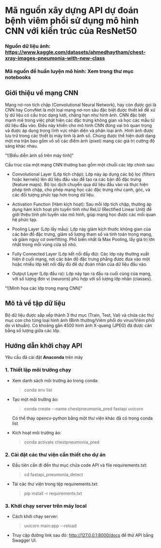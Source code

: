 # Mã nguồn xây dựng API dự đoán bệnh viêm phổi sử dụng mô hình CNN với kiến trúc của ResNet50

### Nguồn dữ liệu ảnh: https://www.kaggle.com/datasets/ahmedhaytham/chest-xray-images-pneumonia-with-new-class

### Mã nguồn để huấn luyện mô hình: Xem trong thư mục **notebooks**

## Giới thiệu về mạng CNN

Mạng nơ-ron tích chập (Convolutional Neural Network), hay còn được gọi là CNN hay ConvNet là một loại mạng nơ-ron sâu đặc biệt được thiết kế để xử lý dữ liệu có cấu trúc dạng lưới, chẳng hạn như hình ảnh. CNN đặc biệt mạnh mẽ trong việc phát hiện các đặc trưng không gian và học các mẫu từ dữ liệu đầu vào. Điều này khiến cho mô hình CNN đóng vai trò quan trọng và được áp dụng trong lĩnh vực nhận diện và phân loại ảnh.
Hình ảnh được lưu trữ trong các thiết bị máy tính là ảnh số. Chúng được thể hiện dưới dạng một ma trận bao gồm vô số các điểm ảnh (pixel) mang các giá trị cường độ sáng khác nhau.

"![Biểu diễn ảnh số trên máy tính]"

Cấu trúc của một mạng CNN thường bao gồm một chuỗi các lớp chính sau: <br>

- Convolutional Layer (Lớp tích chập): Lớp này áp dụng các bộ lọc (filters hoặc kernels) lên dữ liệu đầu vào để tạo ra các bản đồ đặc trưng (feature maps). Bộ lọc dịch chuyển qua dữ liệu đầu vào và thực hiện phép tính chập, cho phép mạng học các đặc trưng như cạnh, góc, và các đối tượng phức tạp hơn trong dữ liệu.

- Activation Function (Hàm kích hoạt): Sau mỗi lớp tích chập, thường áp dụng hàm kích hoạt phi tuyến tính như ReLU (Rectified Linear Unit) để giới thiệu tính phi tuyến vào mô hình, giúp mạng học được các mối quan hệ phức tạp.

- Pooling Layer (Lớp lấy mẫu): Lớp này giảm kích thước không gian của các bản đồ đặc trưng, giảm số lượng tham số và tính toán trong mạng, và giảm nguy cơ overfitting. Phổ biến nhất là Max Pooling, lấy giá trị lớn nhất trong mỗi vùng cửa sổ nhỏ.

- Fully Connected Layer (Lớp kết nối đầy đủ): Các lớp này thường xuất hiện ở cuối mạng, nơi các bản đồ đặc trưng phẳng được đưa vào một hoặc nhiều lớp kết nối đầy đủ để dự đoán nhãn của dữ liệu đầu vào.

- Output Layer (Lớp đầu ra): Lớp này tạo ra đầu ra cuối cùng của mạng, với số lượng đơn vị (neurons) phù hợp với số lượng lớp nhãn (classes).

"![Minh họa các lớp trong mạng CNN]"

## Mô tả về tập dữ liệu

Bộ dữ liệu được sắp xếp thành 3 thư mục (Train, Test, Val) và chứa các thư mục con cho từng loại hình ảnh (Bình thường/Viêm phổi do virus/Viêm phổi do vi khuẩn). Có khoảng gần 4500 hình ảnh X-quang (JPEG) đã được cân bằng số lượng giữa các lớp.

## Hướng dẫn khởi chạy API

Yêu cầu đã cài đặt **Anaconda** trên máy
<br>

### 1. Thiết lập môi trường chạy

- Xem danh sách môi trường ảo trong conda:

  > conda env list

- Tạo một môi trường ảo:

  > conda create --name chestpneumonia_pred fastapi uvicorn

  Có thể thay opencv-python bằng một thư viện khác đã có trong conda list

- Kích hoạt môi trường ảo:
  > conda activate chestpneumonia_pred

### 2. Cài đặt các thư viện cần thiết cho dự án

- Đầu tiên cần đi đến thư mục chứa code API và file requirements.txt:

  > cd fastapi_pneumonia_detect

- Tải các thư viện trong tệp requirements.txt:

  > pip install -r requirements.txt

### 3. Khởi chạy server trên máy local

- Cách khởi chạy server:

  > uvicorn main:app --reload

- Truy cập đường link sau đó: http://127.0.0.1:8000/docs để thử API bằng Swagger UI.
